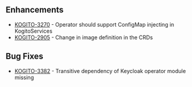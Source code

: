 ## Enhancements

- [KOGITO-3270](https://issues.redhat.com/browse/KOGITO-3270) - Operator should support ConfigMap injecting in KogitoServices
- [KOGITO-2905](https://issues.redhat.com/browse/KOGITO-2905) - Change in image definition in the CRDs
## Bug Fixes

- [KOGITO-3382](https://issues.redhat.com/browse/KOGITO-3382) - Transitive dependency of Keycloak operator module missing

